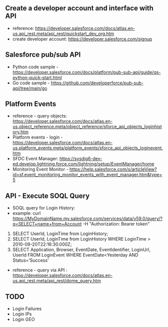 ## Create a developer account and interface with API 
- reference: https://developer.salesforce.com/docs/atlas.en-us.api_rest.meta/api_rest/quickstart_dev_org.htm
- create developer account: https://developer.salesforce.com/signup

## Salesforce pub/sub API 
- Python code sample - https://developer.salesforce.com/docs/platform/pub-sub-api/guide/qs-python-quick-start.html
- Go code sample - https://github.com/developerforce/pub-sub-api/tree/main/go

## Platform Events 
- reference - query objects: https://developer.salesforce.com/docs/atlas.en-us.object_reference.meta/object_reference/sforce_api_objects_loginhistory.htm
- Platform events - login - https://developer.salesforce.com/docs/atlas.en-us.platform_events.meta/platform_events/sforce_api_objects_loginevent.htm
- SFDC Event Manager: https://sysdig6-dev-ed.develop.lightning.force.com/lightning/setup/EventManager/home
- Monitoring Event Monitor - https://help.salesforce.com/s/articleView?id=sf.event_monitoring_monitor_events_with_event_manager.htm&type=5

## API - Execute SOQL Query 
- SOQL query for Login History:
- example: curl https://MyDomainName.my.salesforce.com/services/data/v59.0/query/?q=SELECT+name+from+Account -H "Authorization: Bearer token"
1. SELECT UserId, LoginTime from LoginHistory;
2. SELECT UserId, LoginTime from LoginHistory WHERE LoginTime > 2010-09-20T22:16:30.000Z;
3. SELECT Application, Browser, EventDate, EventIdentifier, LoginUrl, UserId FROM LoginEvent WHERE EventDate<Yesterday AND Status=’Success’
- reference - query via API : https://developer.salesforce.com/docs/atlas.en-us.api_rest.meta/api_rest/dome_query.htm

## TODO
- Login Failures
- Login IPs
- Login GEO
